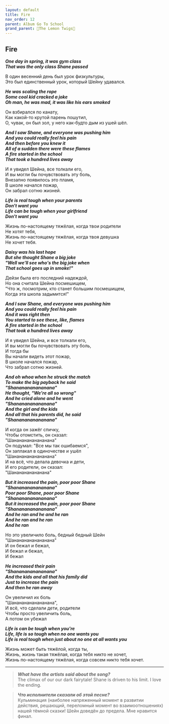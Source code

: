 ```yaml
---  
layout: default  
title: Fire  
nav_order: 12  
parent: Album Go To School  
grand_parent: 🍋The Lemon Twigs🍋  
---  
```


## **Fire**

**_One day in spring, it was gym class  
That was the only class Shane passed_**  

В один весенний день был урок физкультуры,  
Это был единственный урок, который Шейну удавался.  

**_He was scaling the rope  
Some cool kid cracked a joke  
Oh man, he was mad, it was like his ears smoked_**  

Он взбирался по канату,  
Как какой-то крутой парень пошутил,  
О, чувак, он был зол, у него как-будто дым из ушей шёл.  

**_And I saw Shane, and everyone was pushing him  
And you could really feel his pain  
And then before you knew it  
All of a sudden there were these flames  
A fire started in the school  
That took a hundred lives away_**  

И я увидел Шейна, все толкали его,  
И вы могли бы почувствовать эту боль,  
Внезапно появилось это пламя,  
В школе начался пожар,  
Он забрал сотню жизней.  

**_Life is real tough when your parents  
Don't want you  
Life can be tough when your girlfriend  
Don't want you_**  

Жизнь по-настоящему тяжёлая, когда твои родители  
Не хотят тебя,  
Жизнь по-настоящему тяжёлая, когда твоя девушка  
Не хочет тебя.  

**_Daisy was his last hope  
But she thought Shane a big joke  
"Well we'll see who's the big joke when  
That school goes up in smoke!"_**  

Дейзи была его последний надеждой,  
Но она считала Шейна посмешищем,  
"Что ж, посмотрим, кто станет большим посмешищем,  
Когда эта школа задымится!"  

**_And I saw Shane, and everyone was pushing him  
And you could really feel his pain  
And it was right then  
You started to see these, like, flames  
A fire started in the school  
That took a hundred lives away_**  

И я увидел Шейна, и все толкали его,  
И вы могли бы почувствовать эту боль,  
И тогда бы  
Вы начали видеть этот пожар,  
В школе начался пожар,  
Что забрал сотню жизней.  

**_And oh whoa when he struck the match  
To make the big payback he said  
"Shananananananana"_**  
**_He thought, "We're all so wrong"  
And he cried alone and he went  
"Shananananananana"_**  
**_And the girl and the kids  
And all that his parents did, he said  
"Shananananananana"_**  

И когда он зажёг спичку,  
Чтобы отомстить, он сказал:  
"Шанананананананана"  
Он подумал: "Все мы так ошибаемся",  
Он заплакал в одиночестве и ушёл  
"Шанананананананана"  
И на всё, что делала девочка и дети,  
И его родители, он сказал:  
"Шананананананана"  

**_But it increased the pain, poor poor Shane  
"Shananananananana"  
Poor poor Shane, poor poor Shane  
"Shananananananana"  
But it increased the pain, poor poor Shane  
"Shananananananana"_**  
**_And he ran and he and he ran  
And he ran and he ran  
And he ran_**  

Но это увеличило боль, бедный бедный Шейн  
"Шанананананананана"  
И он бежал и бежал,  
И бежал и бежал,  
И бежал  

**_He increased their pain  
"Shananananananana"  
And the kids and all that his family did  
Just to increase the pain  
And then he ran away_**  

Он увеличил их боль  
"Шанананананананана",  
И всё, что сделали дети, родители  
Чтобы просто увеличить боль,  
А потом он убежал  

**_Life is can be tough when you're  
Life, life is so tough when no one wants you  
Life is real tough when just about no one at all wants you_**  

Жизнь может быть тяжёлой, когда ты,  
Жизнь, жизнь такая тяжёлая, когда тебя никто не хочет,  
Жизнь по-настоящему тяжёлая, когда совсем никто тебя хочет.  

- - -

> **_What have the artists said about the song?_**  
The climax of our our dark fairytale! Shane is driven to his limit. I love the ending.  

> **_Что исполнители сказали об этой песне?_**  
Кульминация (наиболее напряженный момент в развитии действия, решающий, переломный момент во взаимоотношениях) нашей тёмной сказки! Шейн доведён до предела. Мне нравится финал.
